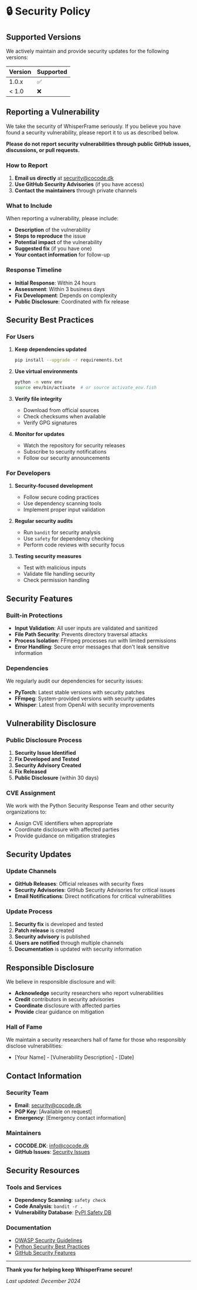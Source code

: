 # 🔒 Security Policy

## Supported Versions

We actively maintain and provide security updates for the following versions:

| Version | Supported          |
| ------- | ------------------ |
| 1.0.x   | :white_check_mark: |
| < 1.0   | :x:                |

## Reporting a Vulnerability

We take the security of WhisperFrame seriously. If you believe you have found a security vulnerability, please report it to us as described below.

**Please do not report security vulnerabilities through public GitHub issues, discussions, or pull requests.**

### How to Report

1. **Email us directly** at [security@cocode.dk](mailto:security@cocode.dk)
2. **Use GitHub Security Advisories** (if you have access)
3. **Contact the maintainers** through private channels

### What to Include

When reporting a vulnerability, please include:

- **Description** of the vulnerability
- **Steps to reproduce** the issue
- **Potential impact** of the vulnerability
- **Suggested fix** (if you have one)
- **Your contact information** for follow-up

### Response Timeline

- **Initial Response**: Within 24 hours
- **Assessment**: Within 3 business days
- **Fix Development**: Depends on complexity
- **Public Disclosure**: Coordinated with fix release

## Security Best Practices

### For Users

1. **Keep dependencies updated**
   ```bash
   pip install --upgrade -r requirements.txt
   ```

2. **Use virtual environments**
   ```bash
   python -m venv env
   source env/bin/activate  # or source activate_env.fish
   ```

3. **Verify file integrity**
   - Download from official sources
   - Check checksums when available
   - Verify GPG signatures

4. **Monitor for updates**
   - Watch the repository for security releases
   - Subscribe to security notifications
   - Follow our security announcements

### For Developers

1. **Security-focused development**
   - Follow secure coding practices
   - Use dependency scanning tools
   - Implement proper input validation

2. **Regular security audits**
   - Run `bandit` for security analysis
   - Use `safety` for dependency checking
   - Perform code reviews with security focus

3. **Testing security measures**
   - Test with malicious inputs
   - Validate file handling security
   - Check permission handling

## Security Features

### Built-in Protections

- **Input Validation**: All user inputs are validated and sanitized
- **File Path Security**: Prevents directory traversal attacks
- **Process Isolation**: FFmpeg processes run with limited permissions
- **Error Handling**: Secure error messages that don't leak sensitive information

### Dependencies

We regularly audit our dependencies for security issues:

- **PyTorch**: Latest stable versions with security patches
- **FFmpeg**: System-provided versions with security updates
- **Whisper**: Latest from OpenAI with security improvements

## Vulnerability Disclosure

### Public Disclosure Process

1. **Security Issue Identified**
2. **Fix Developed and Tested**
3. **Security Advisory Created**
4. **Fix Released**
5. **Public Disclosure** (within 30 days)

### CVE Assignment

We work with the Python Security Response Team and other security organizations to:
- Assign CVE identifiers when appropriate
- Coordinate disclosure with affected parties
- Provide guidance on mitigation strategies

## Security Updates

### Update Channels

- **GitHub Releases**: Official releases with security fixes
- **Security Advisories**: GitHub Security Advisories for critical issues
- **Email Notifications**: Direct notifications for critical vulnerabilities

### Update Process

1. **Security fix** is developed and tested
2. **Patch release** is created
3. **Security advisory** is published
4. **Users are notified** through multiple channels
5. **Documentation** is updated with security information

## Responsible Disclosure

We believe in responsible disclosure and will:

- **Acknowledge** security researchers who report vulnerabilities
- **Credit** contributors in security advisories
- **Coordinate** disclosure with affected parties
- **Provide** clear guidance on mitigation

### Hall of Fame

We maintain a security researchers hall of fame for those who responsibly disclose vulnerabilities:

- [Your Name] - [Vulnerability Description] - [Date]

## Contact Information

### Security Team

- **Email**: [security@cocode.dk](mailto:security@cocode.dk)
- **PGP Key**: [Available on request]
- **Emergency**: [Emergency contact information]

### Maintainers

- **COCODE.DK**: [info@cocode.dk](mailto:info@cocode.dk)
- **GitHub Issues**: [Security Issues](https://github.com/cocode-dk/whisperframe/issues?q=label%3Asecurity)

## Security Resources

### Tools and Services

- **Dependency Scanning**: `safety check`
- **Code Analysis**: `bandit -r .`
- **Vulnerability Database**: [PyPI Safety DB](https://github.com/pyupio/safety-db)

### Documentation

- [OWASP Security Guidelines](https://owasp.org/)
- [Python Security Best Practices](https://python-security.readthedocs.io/)
- [GitHub Security Features](https://docs.github.com/en/github/managing-security-vulnerabilities)

---

**Thank you for helping keep WhisperFrame secure!**

*Last updated: December 2024*
